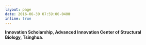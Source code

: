 ```yaml
---
layout: page
date: 2016-06-30 07:59:00-0400
inline: true
---
```


<b>Innovation Scholarship, Advanced Innovation Center of Structural Biology, Tsinghua</b>.